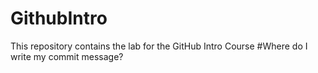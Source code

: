 # GithubIntro
This repository contains the lab for the GitHub Intro Course
#Where do I write my commit message?
